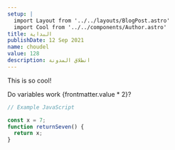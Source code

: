 ```yaml
---
setup: |
  import Layout from '../../layouts/BlogPost.astro'
  import Cool from '../../components/Author.astro'
title: البداية
publishDate: 12 Sep 2021
name: choudel
value: 128
description: انطلاق المدونة
---
```

<Cool name={frontmatter.name} href="https://twitter.com/n_moore" client:load />

This is so cool!

Do variables work {frontmatter.value * 2}?

```javascript
// Example JavaScript

const x = 7;
function returnSeven() {
  return x;
}

```
